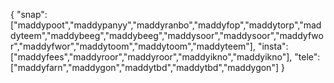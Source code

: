 { "snap": ["maddypoot","maddypanyy","maddyranbo","maddyfop","maddytorp","maddyteem","maddybeeg","maddybeeg","maddysoor","maddysoor","maddyfwor","maddyfwor","maddytoom","maddytoom","maddyteem"], "insta": ["maddyfees","maddyroor","maddyroor","maddyikno","maddyikno"], "tele": ["maddyfarn","maddygon","maddytbd","maddytbd","maddygon"] }
